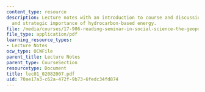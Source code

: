 ```yaml
---
content_type: resource
description: Lecture notes with an introduction to course and discussion of the economic
  and strategic importance of hydrocarbon-based energy.
file: /media/courses/17-906-reading-seminar-in-social-science-the-geopolitics-and-geoeconomics-of-global-energy-spring-2007/70ae17a3c62a472f9b736fedc34fd874_lec01_02082007.pdf
file_type: application/pdf
learning_resource_types:
- Lecture Notes
ocw_type: OCWFile
parent_title: Lecture Notes
parent_type: CourseSection
resourcetype: Document
title: lec01_02082007.pdf
uid: 70ae17a3-c62a-472f-9b73-6fedc34fd874
---
```

